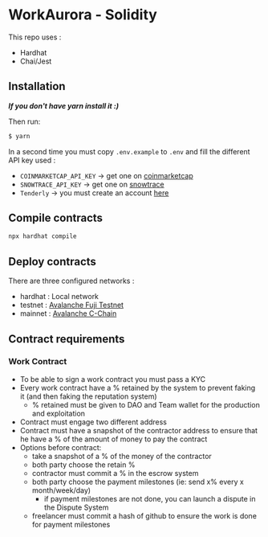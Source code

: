 # WorkAurora - Solidity

This repo uses :

- Hardhat
- Chai/Jest

## Installation

**_If you don't have yarn install it :)_**

Then run:
```bash
$ yarn
```

In a second time you must copy `.env.example` to `.env` and fill the different API key used :

- `COINMARKETCAP_API_KEY` -> get one on [coinmarketcap](https://coinmarketcap.com/api/)
- `SNOWTRACE_API_KEY` -> get one on [snowtrace](https://snowtrace.io/)
- `Tenderly` -> you must create an account [here](https://tenderly.co/)

## Compile contracts
```sh
npx hardhat compile
```

## Deploy contracts

There are three configured networks :

- hardhat : Local network
- testnet : [Avalanche Fuji Testnet](https://chainlist.org/chain/43113)
- mainnet : [Avalanche C-Chain](https://chainlist.org/chain/43114)

## Contract requirements

### Work Contract

- To be able to sign a work contract you must pass a KYC
- Every work contract have a % retained by the system to prevent faking it (and then faking the reputation system)
  - % retained must be given to DAO and Team wallet for the production and exploitation
- Contract must engage two different address
- Contract must have a snapshot of the contractor address to ensure that he have a % of the amount of money to pay the contract
- Options before contract:
  - take a snapshot of a % of the money of the contractor
  - both party choose the retain %
  - contractor must commit a % in the escrow system
  - both party choose the payment milestones (ie: send x% every x month/week/day)
    - if payment milestones are not done, you can launch a dispute in the Dispute System
  - freelancer must commit a hash of github to ensure the work is done for payment milestones
